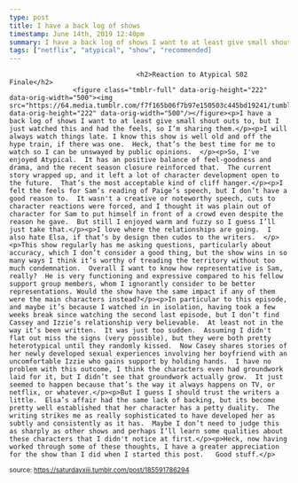 ```yaml
---
type: post
title: I have a back log of shows
timestamp: June 14th, 2019 12:40pm
summary: I have a back log of shows I want to at least give small shout outs to, but I just watched this and had the feels, so I’m sharing them.</p><p>I will 
tags: ["netflix", "atypical", "show", "recommended]
---
```


                
                
                                    <h2>Reaction to Atypical S02 Finale</h2>
                    <figure class="tmblr-full" data-orig-height="222" data-orig-width="500"><img src="https://64.media.tumblr.com/f7f165b06f7b97e150503c445bd19241/tumblr_pf0gd2y0qL1xg1bbjo5_500.gif" data-orig-height="222" data-orig-width="500"/></figure><p>I have a back log of shows I want to at least give small shout outs to, but I just watched this and had the feels, so I’m sharing them.</p><p>I will always watch things late. I know this show is well old and off the hype train, if there was one.  Heck, that’s the best time for me to watch so I can be unswayed by public opinions.  </p><p>So, I've enjoyed Atypical.  It has an positive balance of feel-goodness and drama, and the recent season closure reinforced that.  The current story wrapped up, and it left a lot of character development open to the future.  That’s the most acceptable kind of cliff hanger.</p><p>I felt the feels for Sam’s reading of Paige’s speech, but I don’t have a good reason to.  It wasn't a creative or noteworthy speech, cuts to character reactions were forced, and I thought it was plain out of character for Sam to put himself in front of a crowd even despite the reason he gave.  But still I enjoyed warm and fuzzy so I guess I’ll just take that.</p><p>I love where the relationships are going.  I also hate Elsa, if that’s by design then cudos to the writers.  </p><p>This show regularly has me asking questions, particularly about accuracy, which I don’t consider a good thing, but the show wins in so many ways I think it’s worthy of treading the territory without too much condemnation.  Overall I want to know how representative is Sam, really?  He is very functioning and expressive compared to his fellow support group members, whom I ignorantly consider to be better representations. Would the show have the same impact if any of them were the main characters instead?</p><p>In particular to this episode, and maybe it’s because I watched in in isolation, having took a few weeks break since watching the second last episode, but I don’t find Cassey and Izzie’s relationship very believable.  At least not in the way it’s been written.  It was just too sudden.  Assuming I didn't flat out miss the signs (very possible), but they were both pretty heterotypical until they randomly kissed.  Now Casey shares stories of her newly developed sexual experiences involving her boyfriend with an uncomfortable Izzie who gains support by holding hands.  I have no problem with this outcome, I think the characters even had groundwork laid for it, but I didn’t see that groundwork actually grow.  It just seemed to happen because that’s the way it always happens on TV, or netflix, or whatever.</p><p>But I guess I should trust the writers a little.  Elsa’s affair had the same lack of backing, but its become pretty well established that her character has a petty duality.  The writing strikes me as really sophisticated to have developed her as subtly and consistently as it has.  Maybe I don’t need to judge this as sharply as other shows and perhaps I’ll learn some qualities about these characters that I didn't notice at first.</p><p>Heck, now having worked through some of these thoughts, I have a greater appreciation for the show than I did when I started this post.   Good stuff.</p>
                
                
                
                
                
                
                                
<small>source: https://saturdayxiii.tumblr.com/post/185591786294</small>